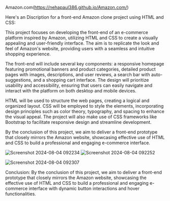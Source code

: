 Amazon.com(https://nehapaul386.github.io/Amazon.com/)

Here's an Discription for a front-end Amazon clone project using HTML and CSS:

This project focuses on developing the front-end of an e-commerce platform inspired by Amazon, utilizing HTML and CSS to create a visually appealing and user-friendly interface. The aim is to replicate the look and feel of Amazon's website, providing users with a seamless and intuitive shopping experience.

The front-end will include several key components: a responsive homepage featuring promotional banners and product categories, detailed product pages with images, descriptions, and user reviews, a search bar with auto-suggestions, and a shopping cart interface. The design will prioritize usability and accessibility, ensuring that users can easily navigate and interact with the platform on both desktop and mobile devices.

HTML will be used to structure the web pages, creating a logical and organized layout. CSS will be employed to style the elements, incorporating design principles such as color theory, typography, and spacing to enhance the visual appeal. The project will also make use of CSS frameworks like Bootstrap to facilitate responsive design and streamline development.

By the conclusion of this project, we aim to deliver a front-end prototype that closely mirrors the Amazon website, showcasing effective use of HTML and CSS to build a professional and engaging e-commerce interface.


![Screenshot 2024-08-04 092234](https://github.com/user-attachments/assets/2651b23c-f95a-4927-8119-45a80ae24d97)
![Screenshot 2024-08-04 092252](https://github.com/user-attachments/assets/b5d14dbc-9b7f-4b76-bc1f-3dee881dcc7a)

![Screenshot 2024-08-04 092307](https://github.com/user-attachments/assets/8a3c4cda-4914-4a80-b4d1-27c4ae786344)

Conclusion:
By the conclusion of this project, we aim to deliver a front-end prototype that closely mirrors the Amazon website, showcasing the effective use of HTML and CSS to build a professional and engaging e-commerce interface with dynamic button interactions and hover functionalities.
